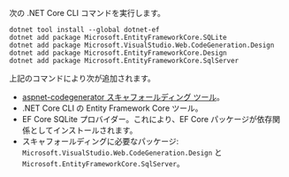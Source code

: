次の .NET Core CLI コマンドを実行します。

```dotnetcli
dotnet tool install --global dotnet-ef
dotnet add package Microsoft.EntityFrameworkCore.SQLite
dotnet add package Microsoft.VisualStudio.Web.CodeGeneration.Design
dotnet add package Microsoft.EntityFrameworkCore.Design
dotnet add package Microsoft.EntityFrameworkCore.SqlServer
```

上記のコマンドにより次が追加されます。

* [aspnet-codegenerator スキャフォールディング ツール](xref:fundamentals/tools/dotnet-aspnet-codegenerator)。
* .NET Core CLI の Entity Framework Core ツール。
* EF Core SQLite プロバイダー。これにより、EF Core パッケージが依存関係としてインストールされます。
* スキャフォールディングに必要なパッケージ: `Microsoft.VisualStudio.Web.CodeGeneration.Design` と `Microsoft.EntityFrameworkCore.SqlServer`。
